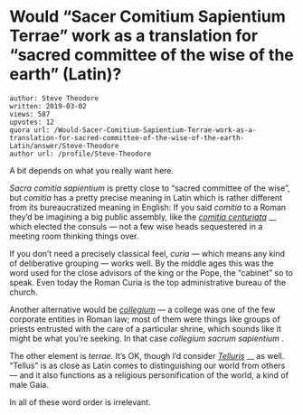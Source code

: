 # Would “Sacer Comitium Sapientium Terrae” work as a translation for “sacred committee of the wise of the earth” (Latin)?

	author: Steve Theodore
	written: 2019-03-02
	views: 587
	upvotes: 12
	quora url: /Would-Sacer-Comitium-Sapientium-Terrae-work-as-a-translation-for-sacred-committee-of-the-wise-of-the-earth-Latin/answer/Steve-Theodore
	author url: /profile/Steve-Theodore


A bit depends on what you really want here.

_Sacra comitia sapientium_ is pretty close to “sacred committee of the wise”, but _comitia_  has a pretty precise meaning in Latin which is rather different from its bureaucratized meaning in English: If you said _comitia_ to a Roman they’d be imagining a big public assembly, like the _[comitia centuriata](https://en.wikipedia.org/wiki/Centuriate_Assembly)_ __ which elected the consuls — not a few wise heads sequestered in a meeting room thinking things over.

If you don’t need a precisely classical feel, _curia —_ which means any kind of deliberative grouping — works well. By the middle ages this was the word used for the close advisors of the king or the Pope, the “cabinet” so to speak. Even today the Roman Curia is the top administrative bureau of the church.

Another alternative would be _[collegium](https://en.wikipedia.org/wiki/Collegium_(ancient_Rome))_ _—_ a college was one of the few corporate entities in Roman law; most of them were things like groups of priests entrusted with the care of a particular shrine, which sounds like it might be what you’re seeking. In that case _collegium sacrum sapientium_ .

The other element is _terrae._ It’s OK, though I’d consider _[Telluris](http://www.perseus.tufts.edu/hopper/text?doc=Perseus%3Atext%3A1999.04.0059%3Aentry%3Dtellus)_ __ as well. “Tellus” is as close as Latin comes to distinguishing our world from others — and it also functions as a religious personification of the world, a kind of male Gaia.

In all of these word order is irrelevant.

